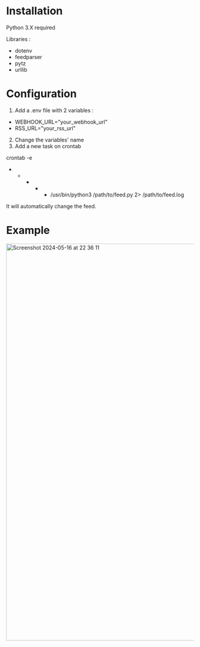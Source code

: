 # Installation

Python 3.X required

Libraries :
- dotenv
- feedparser
- pytz
- urllib

# Configuration

1. Add a .env file with 2 variables :
  - WEBHOOK_URL="your_webhook_url"
  - RSS_URL="your_rss_url"
2. Change the variables' name
3. Add a new task on crontab

crontab -e
* * * * * /usr/bin/python3 /path/to/feed.py 2> /path/to/feed.log

It will automatically change the feed.

# Example

<img width="1064" alt="Screenshot 2024-05-16 at 22 36 11" src="https://github.com/RickHolaaa/Feed-Parser/assets/66788498/584b32a4-57c9-459a-8c15-77ecf3a0d2e9">

